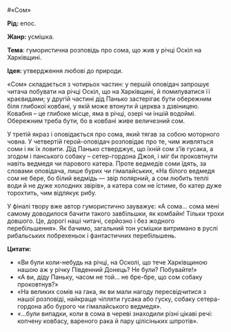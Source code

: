 #«Сом»

<p><strong>Рід: </strong><span style="font-weight: 400;">епос.</span></p>
<p><strong>Жанр: </strong><span style="font-weight: 400;">усмішка.</span></p>
<p><strong>Тема</strong><span style="font-weight: 400;">: гумористична розповідь про сома, що жив у річці Оскіл на Харківщині.</span></p>
<p><strong>Ідея: </strong><span style="font-weight: 400;">утвердження любові до природи.</span></p>
<p><span style="font-weight: 400;">&laquo;Сом&raquo; складається з чотирьох частин: у першій оповідач запрошує читача побувати на річці Оскіл, що на Харківщині, й помилуватися її краєвидами; у другій частині дід Панько застерігає бути обережним біля глибокої ковбані, у якій може втонути й церква з дзвіницею. Ковабня &ndash; це глибоке місце, яма в річці, озері чи іншій водоймі. Обережним треба бути, бо в ковбані живе величезний сом.</span></p>
<p><span style="font-weight: 400;">У третій якраз і оповідається про сома, який тягав за собою моторного човна. У четвертій герой-оповідач розповідає про те, чим живляться соми і як їх ловити. Дід Панько стверджує, що їхній сом з&rsquo;їв гусака, а згодом і панського собаку &ndash; сетер-гордона Джоя, і міг би проковтнути навіть ведмедя чи парового катера. Проте ведмедів соми їдять, за словами оповідача, лише бурих чи гімалайських, &laquo;На білого ведмедя сом не бере, бо білий ведмідь &mdash; звір полярний, а сом любить теплі води й не дуже холодних звірів&raquo;, а катера сом не їстиме, бо катер дуже торохтить, чим відлякує рибу.</span></p>
<p><span style="font-weight: 400;">У фіналі твору вже автор гумористично зауважує: &laquo;А сома... сома мені самому доводилося бачити такого завбільшки, як комбайн! Тільки трохи довшого. Це, дорогі наші читачі, серйозно і без жодного перебільшення&raquo;. Як бачимо, загальний тон усмішки витримано в руслі рибальських побрехеньок і фантастичних перебільшень.</span></p>
<p><strong>Цитати:</strong></p>
<ul>
<li><span style="font-weight: 400;"> &laquo;Ви були коли-небудь на річці, на Осколі, що тече Харківщиною нашою аж у річку Південний Донець? Не були? Побувайте!&raquo;</span></li>
<li><span style="font-weight: 400;"> &laquo;А ви, діду Паньку, часом не той... не бре-бре, що сом собаку проковтнув?&raquo;</span></li>
<li><span style="font-weight: 400;"> &laquo;На великих сомів на гака, як ви мали нагоду пересвідчитися з нашої розповіді, найкраще чіпляти гусака або гуску, собаку сетера-гордона або бурого чи гімалайського ведмедя&raquo;.</span></li>
<li>&laquo;...були випадки, коли в сома в череві знаходили різні цікаві речі: копчену ковбасу, вареного рака й пару цілісіньких шпротів&raquo;.</li>
</ul>